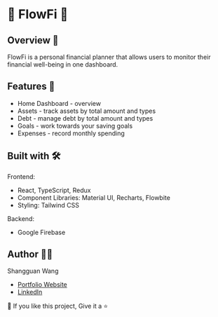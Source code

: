 # 💸 FlowFi 💸

## Overview 📝

FlowFi is a personal financial planner that allows users to monitor their financial well-being in one dashboard.

## Features 🌟

- Home Dashboard - overview
- Assets - track assets by total amount and types
- Debt - manage debt by total amount and types
- Goals - work towards your saving goals
- Expenses - record monthly spending

## Built with 🛠️

Frontend:

- React, TypeScript, Redux
- Component Libraries: Material UI, Recharts, Flowbite
- Styling: Tailwind CSS

Backend:

- Google Firebase

## Author 👩🏻

Shangguan Wang

- [Portfolio Website](https://shangguanw.com/)
- [LinkedIn](https://www.linkedin.com/in/shangguan-wang/)

💙 If you like this project, Give it a ⭐
